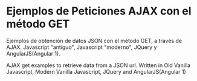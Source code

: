 # Ejemplos de Peticiones AJAX con el método GET
Ejemplos de obtención de datos JSON con el método GET,
a través de AJAX. Javascript "antiguo", Javascript "moderno",
JQuery y AngularJS(Angular 1).

AJAX get examples to retrieve data from a JSON url. Written in
Old Vanilla Javascript, Modern Vanilla Javascript, JQuery
and AngularJS(Angular 1)